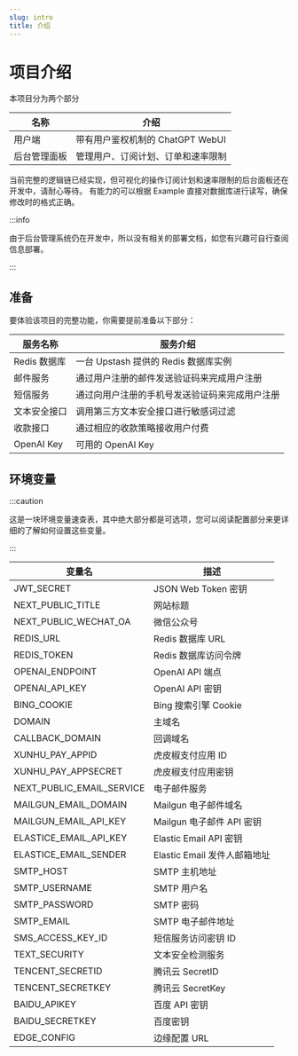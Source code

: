 ```yaml
---
slug: intro
title: 介绍
---
```


# 项目介绍

本项目分为两个部分

| 名称     | 介绍                      |
|--------|-------------------------|
| 用户端    | 带有用户鉴权机制的 ChatGPT WebUI |    
| 后台管理面板 | 管理用户、订阅计划、订单和速率限制       |

当前完整的逻辑链已经实现，但可视化的操作订阅计划和速率限制的后台面板还在开发中，请耐心等待。
有能力的可以根据 Example 直接对数据库进行读写，确保修改时的格式正确。

:::info

由于后台管理系统仍在开发中，所以没有相关的部署文档，如您有兴趣可自行查阅信息部署。

:::

## 准备

要体验该项目的完整功能，你需要提前准备以下部分：

| 服务名称       | 服务介绍                       | 
|------------|----------------------------|
| Redis 数据库  | 一台 Upstash 提供的 Redis 数据库实例 |    
| 邮件服务       | 通过用户注册的邮件发送验证码来完成用户注册      |    
| 短信服务       | 通过向用户注册的手机号发送验证码来完成用户注册    |    
| 文本安全接口     | 调用第三方文本安全接口进行敏感词过滤         |      |
| 收款接口       | 通过相应的收款策略接收用户付费            |       
| OpenAI Key | 可用的 OpenAI Key             |       

## 环境变量

:::caution

这是一块环境变量速查表，其中绝大部分都是可选项，您可以阅读配置部分来更详细的了解如何设置这些变量。

:::

| 变量名                       | 描述                    |
|---------------------------|-----------------------|
| JWT_SECRET                | JSON Web Token 密钥     |
| NEXT_PUBLIC_TITLE         | 网站标题                  |
| NEXT_PUBLIC_WECHAT_OA     | 微信公众号                 |
| REDIS_URL                 | Redis 数据库 URL         |
| REDIS_TOKEN               | Redis 数据库访问令牌         |
| OPENAI_ENDPOINT           | OpenAI API 端点         |
| OPENAI_API_KEY            | OpenAI API 密钥         |
| BING_COOKIE               | Bing 搜索引擎 Cookie      |
| DOMAIN                    | 主域名                   |
| CALLBACK_DOMAIN           | 回调域名                  |
| XUNHU_PAY_APPID           | 虎皮椒支付应用 ID            |
| XUNHU_PAY_APPSECRET       | 虎皮椒支付应用密钥             |
| NEXT_PUBLIC_EMAIL_SERVICE | 电子邮件服务                |
| MAILGUN_EMAIL_DOMAIN      | Mailgun 电子邮件域名        |
| MAILGUN_EMAIL_API_KEY     | Mailgun 电子邮件 API 密钥   |
| ELASTICE_EMAIL_API_KEY    | Elastic Email API 密钥  |
| ELASTICE_EMAIL_SENDER     | Elastic Email 发件人邮箱地址 |
| SMTP_HOST                 | SMTP 主机地址             |
| SMTP_USERNAME             | SMTP 用户名              |
| SMTP_PASSWORD             | SMTP 密码               |
| SMTP_EMAIL                | SMTP 电子邮件地址           |
| SMS_ACCESS_KEY_ID         | 短信服务访问密钥 ID           |
| TEXT_SECURITY             | 文本安全检测服务              |
| TENCENT_SECRETID          | 腾讯云 SecretID          |
| TENCENT_SECRETKEY         | 腾讯云 SecretKey         |
| BAIDU_APIKEY              | 百度 API 密钥             |
| BAIDU_SECRETKEY           | 百度密钥                  |
| EDGE_CONFIG               | 边缘配置 URL              |
